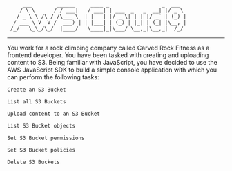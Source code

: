          ___        ______     ____ _                 _  ___  
        / \ \      / / ___|   / ___| | ___  _   _  __| |/ _ \ 
       / _ \ \ /\ / /\___ \  | |   | |/ _ \| | | |/ _` | (_) |
      / ___ \ V  V /  ___) | | |___| | (_) | |_| | (_| |\__, |
     /_/   \_\_/\_/  |____/   \____|_|\___/ \__,_|\__,_|  /_/ 
 ----------------------------------------------------------------- 


You work for a rock climbing company called Carved Rock Fitness as a frontend developer. You have been tasked with creating and uploading content to S3. Being familiar with JavaScript, you have decided to use the AWS JavaScript SDK to build a simple console application with which you can perform the following tasks:

    Create an S3 Bucket

    List all S3 Buckets

    Upload content to an S3 Bucket

    List S3 Bucket objects

    Set S3 Bucket permissions

    Set S3 Bucket policies

    Delete S3 Buckets
